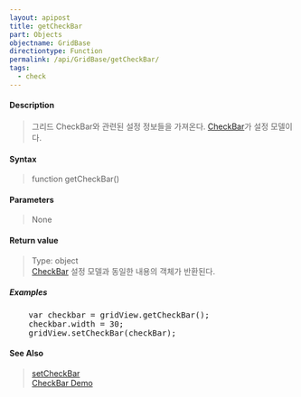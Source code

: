 ```yaml
---
layout: apipost
title: getCheckBar
part: Objects
objectname: GridBase
directiontype: Function
permalink: /api/GridBase/getCheckBar/
tags:
  - check
---
```



#### Description

> 그리드 CheckBar와 관련된 설정 정보들을 가져온다. [CheckBar](/api/types/CheckBar/)가 설정 모델이다.  

#### Syntax

> function getCheckBar()  

#### Parameters

> None  

#### Return value

> Type: object  
> [CheckBar](/api/types/CheckBar/) 설정 모델과 동일한 내용의 객체가 반환된다.  

##### Examples 

<pre class="prettyprint">
    var checkbar = gridView.getCheckBar();
    checkbar.width = 30;
    gridView.setCheckBar(checkBar);
</pre>

#### See Also
> [setCheckBar](/api/GridBase/setCheckBar)  
> [CheckBar Demo](http://demo.realgrid.com/Demo/CheckBar)